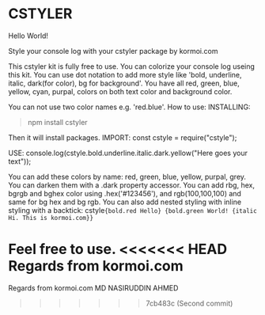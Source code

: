 # CSTYLER
Hello World!

Style your console log with your cstyler package by kormoi.com

This cstyler kit is fully free to use. You can colorize your console log useing this kit. You can use dot notation to add more style like 'bold, underline, italic, dark(for color), bg for background'. You have all red, green, blue, yellow, cyan, purpal, colors on both text color and background color.

You can not use two color names e.g. 'red.blue'.
How to use:
INSTALLING:

> npm install cstyler
>

Then it will install packages.
IMPORT:
const cstyle = require("cstyle");

USE:
console.log(cstyle.bold.underline.italic.dark.yellow("Here goes your text"));

You can add these colors by name: red, green, blue, yellow, purpal, grey. You can darken them with a .dark property accessor. You can add rbg, hex, bgrgb and bghex color using .hex('#123456'), and rgb(100,100,100) and same for bg hex and bg rgb. You can also add nested styling with inline styling with a backtick: cstyle`{bold.red Hello} {bold.green World! {italic Hi. This is kormoi.com}}`

Feel free to use.
<<<<<<< HEAD
Regards from kormoi.com
=======
Regards from
kormoi.com
MD NASIRUDDIN AHMED
>>>>>>> 7cb483c (Second commit)

